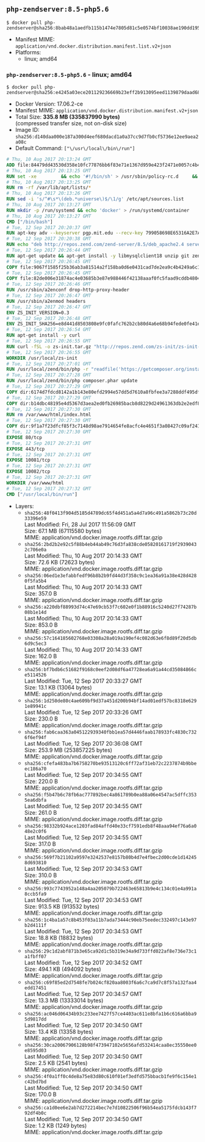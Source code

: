 ## `php-zendserver:8.5-php5.6`

```console
$ docker pull php-zendserver@sha256:8bab48a1aedfb115b1474e7805d81c5e0574bf10038ae190dd1952e2a5866d88
```

-	Manifest MIME: `application/vnd.docker.distribution.manifest.list.v2+json`
-	Platforms:
	-	linux; amd64

### `php-zendserver:8.5-php5.6` - linux; amd64

```console
$ docker pull php-zendserver@sha256:e4245a03ece201129236669b23eff2b913095eed1139879daad68571c469db88
```

-	Docker Version: 17.06.2-ce
-	Manifest MIME: `application/vnd.docker.distribution.manifest.v2+json`
-	Total Size: **335.8 MB (335837990 bytes)**  
	(compressed transfer size, not on-disk size)
-	Image ID: `sha256:d140daa000e187a300d4eef680dacd1a0a37cc9d7fb0cf5736e12ee9aea2a08c`
-	Default Command: `["\/usr\/local\/bin\/run"]`

```dockerfile
# Thu, 10 Aug 2017 20:13:24 GMT
ADD file:84479dd43530d358e10fc77876bb6f83e71e1367d959e423f2471e0057c4b424 in / 
# Thu, 10 Aug 2017 20:13:25 GMT
RUN set -xe 		&& echo '#!/bin/sh' > /usr/sbin/policy-rc.d 	&& echo 'exit 101' >> /usr/sbin/policy-rc.d 	&& chmod +x /usr/sbin/policy-rc.d 		&& dpkg-divert --local --rename --add /sbin/initctl 	&& cp -a /usr/sbin/policy-rc.d /sbin/initctl 	&& sed -i 's/^exit.*/exit 0/' /sbin/initctl 		&& echo 'force-unsafe-io' > /etc/dpkg/dpkg.cfg.d/docker-apt-speedup 		&& echo 'DPkg::Post-Invoke { "rm -f /var/cache/apt/archives/*.deb /var/cache/apt/archives/partial/*.deb /var/cache/apt/*.bin || true"; };' > /etc/apt/apt.conf.d/docker-clean 	&& echo 'APT::Update::Post-Invoke { "rm -f /var/cache/apt/archives/*.deb /var/cache/apt/archives/partial/*.deb /var/cache/apt/*.bin || true"; };' >> /etc/apt/apt.conf.d/docker-clean 	&& echo 'Dir::Cache::pkgcache ""; Dir::Cache::srcpkgcache "";' >> /etc/apt/apt.conf.d/docker-clean 		&& echo 'Acquire::Languages "none";' > /etc/apt/apt.conf.d/docker-no-languages 		&& echo 'Acquire::GzipIndexes "true"; Acquire::CompressionTypes::Order:: "gz";' > /etc/apt/apt.conf.d/docker-gzip-indexes 		&& echo 'Apt::AutoRemove::SuggestsImportant "false";' > /etc/apt/apt.conf.d/docker-autoremove-suggests
# Thu, 10 Aug 2017 20:13:25 GMT
RUN rm -rf /var/lib/apt/lists/*
# Thu, 10 Aug 2017 20:13:26 GMT
RUN sed -i 's/^#\s*\(deb.*universe\)$/\1/g' /etc/apt/sources.list
# Thu, 10 Aug 2017 20:13:27 GMT
RUN mkdir -p /run/systemd && echo 'docker' > /run/systemd/container
# Thu, 10 Aug 2017 20:13:27 GMT
CMD ["/bin/bash"]
# Tue, 12 Sep 2017 20:20:37 GMT
RUN apt-key adv --keyserver pgp.mit.edu --recv-key 799058698E65316A2E7A4FF42EAE1437F7D2C623
# Tue, 12 Sep 2017 20:20:38 GMT
RUN echo "deb http://repos.zend.com/zend-server/8.5/deb_apache2.4 server non-free" >> /etc/apt/sources.list.d/zend-server.list
# Tue, 12 Sep 2017 20:26:44 GMT
RUN apt-get update && apt-get install -y libmysqlclient18 unzip git zend-server-php-5.6 && /usr/local/zend/bin/zendctl.sh stop
# Tue, 12 Sep 2017 20:26:45 GMT
COPY file:9067f1585f25b36ab3a81514a2f158ba0d6e0431cad7de2ea9c4b4249a6c134f in /etc/ 
# Tue, 12 Sep 2017 20:26:45 GMT
COPY file:82de006e31874ac4e03685b3e87e988446f42138aaaf0fc5faad9cddb48040ba in /etc/apache2/conf-available 
# Tue, 12 Sep 2017 20:26:46 GMT
RUN /usr/sbin/a2enconf drop-http-proxy-header
# Tue, 12 Sep 2017 20:26:47 GMT
RUN /usr/sbin/a2enmod headers
# Tue, 12 Sep 2017 20:26:47 GMT
ENV ZS_INIT_VERSION=0.3
# Tue, 12 Sep 2017 20:26:48 GMT
ENV ZS_INIT_SHA256=e8d441d8503808e9fc0fafc762b2cb80d4a6e68b94fede0fe41efdeac10800cb
# Tue, 12 Sep 2017 20:26:54 GMT
RUN apt-get install -y curl
# Tue, 12 Sep 2017 20:26:55 GMT
RUN curl -fSL -o zs-init.tar.gz "http://repos.zend.com/zs-init/zs-init-docker-${ZS_INIT_VERSION}.tar.gz"     && echo "${ZS_INIT_SHA256} *zs-init.tar.gz" | sha256sum -c -     && mkdir /usr/local/zs-init     && tar xzf zs-init.tar.gz --strip-components=1 -C /usr/local/zs-init     && rm zs-init.tar.gz
# Tue, 12 Sep 2017 20:26:55 GMT
WORKDIR /usr/local/zs-init
# Tue, 12 Sep 2017 20:27:01 GMT
RUN /usr/local/zend/bin/php -r "readfile('https://getcomposer.org/installer');" | /usr/local/zend/bin/php
# Tue, 12 Sep 2017 20:27:28 GMT
RUN /usr/local/zend/bin/php composer.phar update
# Tue, 12 Sep 2017 20:27:29 GMT
COPY dir:6174d7fdcd8142a1b143e80efd2994e57dd5d7610a8fbfee3a7288ddf495dfdf in /usr/local/bin 
# Tue, 12 Sep 2017 20:27:29 GMT
COPY dir:b14dbc48195e4d5367d3aea2ed0fb26985bacb8d8229d24961363db2e2edf8f0 in /usr/local/zend/var/plugins/ 
# Tue, 12 Sep 2017 20:27:30 GMT
RUN rm /var/www/html/index.html
# Tue, 12 Sep 2017 20:27:30 GMT
COPY dir:9f1a7f23dfcf85f3c7148d98ae7914654fe8acfc4e4651f3a08427c09af24198 in /var/www/html 
# Tue, 12 Sep 2017 20:27:30 GMT
EXPOSE 80/tcp
# Tue, 12 Sep 2017 20:27:31 GMT
EXPOSE 443/tcp
# Tue, 12 Sep 2017 20:27:31 GMT
EXPOSE 10081/tcp
# Tue, 12 Sep 2017 20:27:31 GMT
EXPOSE 10082/tcp
# Tue, 12 Sep 2017 20:27:31 GMT
WORKDIR /var/www/html
# Tue, 12 Sep 2017 20:27:32 GMT
CMD ["/usr/local/bin/run"]
```

-	Layers:
	-	`sha256:48f0413f904d5185d4789dc65f4d451a5a4d7a96c491a5862b73c20d33396e59`  
		Last Modified: Fri, 28 Jul 2017 11:56:09 GMT  
		Size: 67.1 MB (67115580 bytes)  
		MIME: application/vnd.docker.image.rootfs.diff.tar.gzip
	-	`sha256:2bd2b2e92c5f88b4eb44ab49c76d3fa838cde05820161719f29390432c706e0a`  
		Last Modified: Thu, 10 Aug 2017 20:14:33 GMT  
		Size: 72.6 KB (72623 bytes)  
		MIME: application/vnd.docker.image.rootfs.diff.tar.gzip
	-	`sha256:06ed1e3efabbfedf96b8b2b9fd44d3f358c9c1ea36a91a38e428d4280f5fa5b4`  
		Last Modified: Thu, 10 Aug 2017 20:14:33 GMT  
		Size: 357.0 B  
		MIME: application/vnd.docker.image.rootfs.diff.tar.gzip
	-	`sha256:a220dbf88993d74c47e69cb53f7c602e0f1b88916c5240d27f74287b08b1e14d`  
		Last Modified: Thu, 10 Aug 2017 20:14:33 GMT  
		Size: 853.0 B  
		MIME: application/vnd.docker.image.rootfs.diff.tar.gzip
	-	`sha256:57c164185602768e03308a28a019a190ef4c082d63e6f8d89f20d5db6d9c5ec3`  
		Last Modified: Thu, 10 Aug 2017 20:14:33 GMT  
		Size: 162.0 B  
		MIME: application/vnd.docker.image.rootfs.diff.tar.gzip
	-	`sha256:bf7bdb6c51682f9168c0eef2d08df6a47728ea6a91a44cd35084866ce5114526`  
		Last Modified: Tue, 12 Sep 2017 20:33:27 GMT  
		Size: 13.1 KB (13064 bytes)  
		MIME: application/vnd.docker.image.rootfs.diff.tar.gzip
	-	`sha256:1d250de80c4ae609bf9d37a451d200b94bf14ad01edf57bc8318e6291e89941c`  
		Last Modified: Tue, 12 Sep 2017 20:33:26 GMT  
		Size: 230.0 B  
		MIME: application/vnd.docker.image.rootfs.diff.tar.gzip
	-	`sha256:fab6caa363a045122939340fbb1ea57d4446faab178933fc4830c7326f6ef94f`  
		Last Modified: Tue, 12 Sep 2017 20:36:08 GMT  
		Size: 253.9 MB (253857225 bytes)  
		MIME: application/vnd.docker.image.rootfs.diff.tar.gzip
	-	`sha256:cfefa483ba7b6758270be93513120c6ff72af31eb72c2237874b9bbeec186a70`  
		Last Modified: Tue, 12 Sep 2017 20:34:55 GMT  
		Size: 220.0 B  
		MIME: application/vnd.docker.image.rootfs.diff.tar.gzip
	-	`sha256:f5b47b6c78fb6ac777892bec4a861789b0ea88a06e4547ac5dffc3535ea6dbfa`  
		Last Modified: Tue, 12 Sep 2017 20:34:55 GMT  
		Size: 261.0 B  
		MIME: application/vnd.docker.image.rootfs.diff.tar.gzip
	-	`sha256:98332b924ace1203fad84affd40e33cf7591edb8f48aaa94ef76a6a048e2c0f6`  
		Last Modified: Tue, 12 Sep 2017 20:34:55 GMT  
		Size: 317.0 B  
		MIME: application/vnd.docker.image.rootfs.diff.tar.gzip
	-	`sha256:569f7b21102a9597e3242537e8157b80b4d7e4fbec2d00cde1d142458d693810`  
		Last Modified: Tue, 12 Sep 2017 20:34:53 GMT  
		Size: 310.0 B  
		MIME: application/vnd.docker.image.rootfs.diff.tar.gzip
	-	`sha256:993c7743952a148a4aa205079b722463e65813b9e4c134c01e4a991a8ccb5fa9`  
		Last Modified: Tue, 12 Sep 2017 20:34:53 GMT  
		Size: 913.5 KB (913532 bytes)  
		MIME: application/vnd.docker.image.rootfs.diff.tar.gzip
	-	`sha256:1c4ba1a57c8b453f03a11b7ada73444c90eb75eedec332497c143e97b2d4111f`  
		Last Modified: Tue, 12 Sep 2017 20:34:53 GMT  
		Size: 18.8 KB (18832 bytes)  
		MIME: application/vnd.docker.image.rootfs.diff.tar.gzip
	-	`sha256:29c1d2abf871b3e65ca92d1c5b319e34a9d733ffd022af8e736e73c1a1fbff07`  
		Last Modified: Tue, 12 Sep 2017 20:34:52 GMT  
		Size: 494.1 KB (494092 bytes)  
		MIME: application/vnd.docker.image.rootfs.diff.tar.gzip
	-	`sha256:c69f85ed2d7548fe7b024cf820aa8003f6a6c7ca9d7c8f57a132faa4edd17451`  
		Last Modified: Tue, 12 Sep 2017 20:34:57 GMT  
		Size: 13.3 MB (13333014 bytes)  
		MIME: application/vnd.docker.image.rootfs.diff.tar.gzip
	-	`sha256:ac046d06434b93c233ee7427f57ce4403ac611e8bfa1b6c616a6bba95d9817dd`  
		Last Modified: Tue, 12 Sep 2017 20:34:50 GMT  
		Size: 13.4 KB (13358 bytes)  
		MIME: application/vnd.docker.image.rootfs.diff.tar.gzip
	-	`sha256:30ca20067906128b98f473947102e5656afd532414caa8ec35550ee0e8595d03`  
		Last Modified: Tue, 12 Sep 2017 20:34:50 GMT  
		Size: 2.5 KB (2541 bytes)  
		MIME: application/vnd.docker.image.rootfs.diff.tar.gzip
	-	`sha256:4f0a1ff0c4de8a75e83d80c610f01ef3edfd575bbacb1fe9f6c154e1c42bd7bd`  
		Last Modified: Tue, 12 Sep 2017 20:34:50 GMT  
		Size: 170.0 B  
		MIME: application/vnd.docker.image.rootfs.diff.tar.gzip
	-	`sha256:ca1d0ee6e2ab7d272214bec7e7d10822506f96b54ea5175fdcb143f792df4b0c`  
		Last Modified: Tue, 12 Sep 2017 20:34:50 GMT  
		Size: 1.2 KB (1249 bytes)  
		MIME: application/vnd.docker.image.rootfs.diff.tar.gzip
